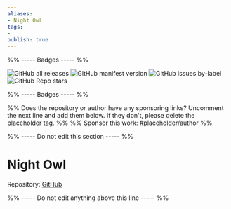 ```yaml
---
aliases:
- Night Owl
tags: 
- 
publish: true
---
```


%% ----- Badges ----- %%

![GitHub all releases](https://img.shields.io/github/downloads/bencodezen/obsidian-night-owl-theme/total?color=573E7A&logo=github&style=for-the-badge) 
![GitHub manifest version](https://img.shields.io/github/manifest-json/v/bencodezen/obsidian-night-owl-theme?color=573E7A&logo=github&style=for-the-badge) 
![GitHub issues by-label](https://img.shields.io/github/issues/bencodezen/obsidian-night-owl-theme/help%20wanted?color=573E7A&logo=github&style=for-the-badge) 
![GitHub Repo stars](https://img.shields.io/github/stars/bencodezen/obsidian-night-owl-theme?color=573E7A&logo=github&style=for-the-badge)

%% ----- Badges ----- %%

%% Does the repository or author have any sponsoring links? Uncomment the next line and add them below. If they don't, please delete the placeholder tag. %%
%% Sponsor this work: #placeholder/author %%

%% ----- Do not edit this section ----- %%

# Night Owl

Repository: [GitHub](https://github.com/bencodezen/obsidian-night-owl-theme)



%% ----- Do not edit anything above this line ----- %% 
